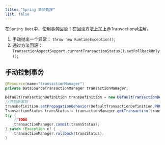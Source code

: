 ```yaml
---
title: "Spring 事务管理"
list: false
---
```


在`Spring Boot`中，使用事务回滚：在回滚方法上加上@Transactional注解。

1. 手动抛出一个异常： `throw new RuntimeException()`;
2. 通过方法回滚：`TransactionAspectSupport.currentTransactionStatus().setRollbackOnly()`;

## 手动控制事务

```java
@Resource(name="transactionManager")
private DataSourceTransactionManager transactionManager;

DefaultTransactionDefinition transDefinition = new DefaultTransactionDefinition();
//开启新事物
transDefinition.setPropagationBehavior(DefaultTransactionDefinition.PROPAGATION_REQUIRES_NEW);
TransactionStatus transStatus = transactionManager.getTransaction(transDefinition);
try {
    //TODO
    transactionManager.commit(transStatus);
} catch (Exception e) {
    transactionManager.rollback(transStatus);
}
```